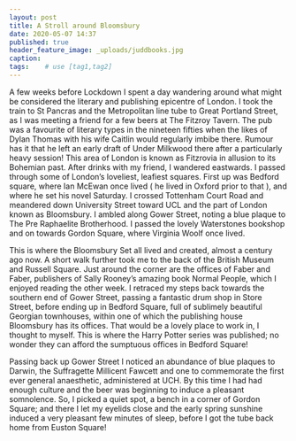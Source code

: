 ```yaml
---
layout: post
title: A Stroll around Bloomsbury
date: 2020-05-07 14:37
published: true
header_feature_image: _uploads/juddbooks.jpg
caption:
tags:    # use [tag1,tag2]
---
```

A few weeks before Lockdown I spent a day wandering around what might be considered the literary and publishing epicentre of London. I took the train to St Pancras and the Metropolitan line tube to Great Portland Street, as I was meeting a friend for a few beers at The Fitzroy Tavern. The pub was a favourite of literary types in the nineteen fifties when the likes of Dylan Thomas with his wife Caitlin would regularly imbibe there. Rumour has it that he left an early draft of Under Milkwood  there after a particularly heavy session! This area of London is known as Fitzrovia in allusion to its Bohemian past.
After drinks with my friend, I wandered eastwards. I passed through some of London’s loveliest, leafiest squares. First up was Bedford square, where Ian McEwan once lived ( he lived in Oxford prior to that ), and where he set his novel Saturday.
I crossed Tottenham Court Road and meandered down University Street toward UCL and the part of London known as Bloomsbury. I ambled along Gower Street, noting a blue plaque to The Pre Raphaelite Brotherhood. I passed the lovely Waterstones bookshop and on towards Gordon Square, where Virginia Woolf once lived.

This is where the Bloomsbury Set all lived and created, almost a century ago now.
A short walk further took me to the back of the British Museum and Russell Square. Just around the corner are the offices of Faber and Faber, publishers of Sally Rooney’s amazing book Normal People, which I enjoyed reading the other week. I retraced my steps back towards the southern end of Gower Street, passing a fantastic drum shop in Store Street, before ending up in Bedford Square, full of sublimely beautiful Georgian townhouses, within one of which the publishing house Bloomsbury has its offices.
That would be a lovely place to work in, I thought to myself. This is where the Harry Potter series was published; no wonder they can afford the sumptuous offices in Bedford Square!

Passing back up Gower Street I noticed an abundance of blue plaques to Darwin, the Suffragette Millicent Fawcett and one to commemorate the first ever general anaesthetic, administered at UCH.
By this time I had had enough culture and the beer was beginning to induce a pleasant somnolence. So, I picked a quiet spot, a bench  in a corner of Gordon Square; and there I let my eyelids close and the  early spring sunshine induced a very pleasant few minutes of sleep, before I got the tube back home from Euston Square!
